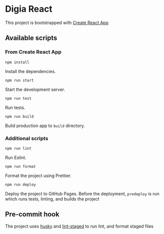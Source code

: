 # Digia React

This project is bootstrapped with [Create React App](./CRA.md)

## Available scripts

### From Create React App

`npm install`

Install the dependencies.

`npm run start`

Start the development server.

`npm run test`

Run tests.

`npm run build`

Build production app to `build` directory.

### Additional scripts

`npm run lint`

Run Eslint.

`npm run format`

Format the project using Prettier.

`npm run deploy`

Deploy the project to GitHub Pages.
Before the deployment, `predeploy` is run which runs tests, linting, and builds the project

## Pre-commit hook

The project uses [husky](https://github.com/typicode/husky)
and [lint-staged](https://github.com/okonet/lint-staged)
to run lint, and format staged files
